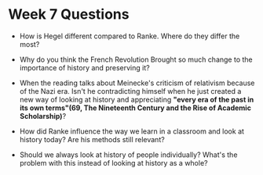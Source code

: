 # Week 7 Questions
- How is Hegel different compared to Ranke. Where do they differ the most?

- Why do you think the French Revolution Brought so much change to the importance of history and preserving it? 

- When the reading talks about Meinecke's criticism of relativism because of the Nazi era. Isn't he contradicting himself when he just created a new way of looking at history and appreciating **"every era of the past in its own terms"(69, The Nineteenth Century and the Rise of Academic Scholarship)**?

- How did Ranke influence the way we learn in a classroom and look at history today? Are his methods still relevant? 

- Should we always look at history of people individually? What's the problem with this instead of looking at history as a whole?
